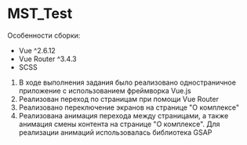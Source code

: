 # MST_Test

Особенности сборки:
- Vue ^2.6.12
- Vue Router ^3.4.3
- SCSS


1. В ходе выполнения задания было реализовано одностраничное приложение с использованием фреймворка Vue.js
2. Реализован переход по страницам при помощи Vue Router
3. Реализовано переключение экранов на странице "О комплексе"
4. Реализована анимация перехода между страницами, а также анимация смены контента на странице "О комплексе". Для реализации анимаций использовалась библиотека GSAP